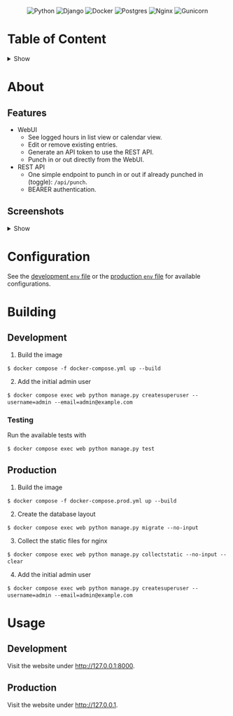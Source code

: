 <div align="center">
  
  ![Python](https://img.shields.io/badge/python-3670A0?style=for-the-badge&logo=python&logoColor=ffdd54)
  ![Django](https://img.shields.io/badge/django-%23092E20.svg?style=for-the-badge&logo=django&logoColor=white)
  ![Docker](https://img.shields.io/badge/docker-%230db7ed.svg?style=for-the-badge&logo=docker&logoColor=white)
  ![Postgres](https://img.shields.io/badge/postgres-%23316192.svg?style=for-the-badge&logo=postgresql&logoColor=white)
  ![Nginx](https://img.shields.io/badge/nginx-%23009639.svg?style=for-the-badge&logo=nginx&logoColor=white)
  ![Gunicorn](https://img.shields.io/badge/gunicorn-%298729.svg?style=for-the-badge&logo=gunicorn&logoColor=white)
  
</div>
  
# Table of Content
<details>
  <summary>Show</summary>
  
- [Table of Content](#table-of-content)
- [About](#about)
  - [Features](#features)
  - [Screenshots](#screenshots)
- [Configuration](#configuration)
- [Building](#building)
  - [Development](#development)
    - [Testing](#testing)
  - [Production](#production)
- [Usage](#usage)
  - [Development](#development-1)
  - [Production](#production-1)
  
</details>
  
# About
## Features

* WebUI
  * See logged hours in list view or calendar view.
  * Edit or remove existing entries.
  * Generate an API token to use the REST API.
  * Punch in or out directly from the WebUI.
* REST API
  * One simple endpoint to punch in or out if already punched in (toggle): `/api/punch`.
  * BEARER authentication.

## Screenshots
<details>
  <summary>Show</summary>
  
* List View
![List View](images/list.png)

* Calendar View
![Calendar View](images/calendar.png)

* Edit an entry
![Edit entry](images/edit_entry.png)

* Generate API Token
![Generate API Token](images/API_token.png)
  
</details>

# Configuration
See the [development `env` file](.env.dev) or the [production `env` file](.env.prod) for available configurations.

# Building
## Development
1. Build the image
```shell
$ docker compose -f docker-compose.yml up --build
```
2. Add the initial admin user
```shell
$ docker compose exec web python manage.py createsuperuser --username=admin --email=admin@example.com
```

### Testing
Run the available tests with
```shell
$ docker compose exec web python manage.py test
```

## Production
1. Build the image
```shell
$ docker compose -f docker-compose.prod.yml up --build
```
2. Create the database layout
```shell
$ docker compose exec web python manage.py migrate --no-input
```
3. Collect the static files for nginx
```shell
$ docker compose exec web python manage.py collectstatic --no-input --clear
```
4. Add the initial admin user
```shell
$ docker compose exec web python manage.py createsuperuser --username=admin --email=admin@example.com
```

# Usage
## Development

Visit the website under http://127.0.0.1:8000.

## Production

Visit the website under http://127.0.0.1.
